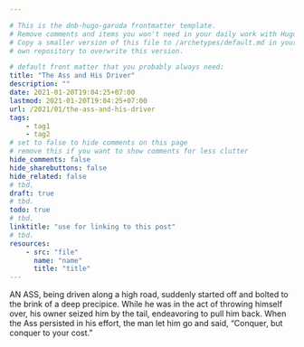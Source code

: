 ```yaml
---

# This is the dnb-hugo-garuda frontmatter template. 
# Remove comments and items you won't need in your daily work with Hugo.
# Copy a smaller version of this file to /archetypes/default.md in your
# own repository to overwrite this version.

# default front matter that you probably always need:
title: "The Ass and His Driver"
description: ""
date: 2021-01-20T19:04:25+07:00
lastmod: 2021-01-20T19:04:25+07:00
url: /2021/01/the-ass-and-his-driver
tags:
    - tag1
    - tag2
# set to false to hide comments on this page
# remove this if you want to show comments for less clutter
hide_comments: false
hide_sharebuttons: false
hide_related: false
# tbd.
draft: true
# tbd.
todo: true
# tbd.
linktitle: "use for linking to this post"
# tbd.
resources:
    - src: "file"
      name: "name"
      title: "title"
---
```

AN ASS, being driven along a high road, suddenly started off and bolted to the brink of a deep precipice. While he was in the act of throwing himself over, his owner seized him by the tail, endeavoring to pull him back. When the Ass persisted in his effort, the man let him go and said, “Conquer, but conquer to your cost.”

